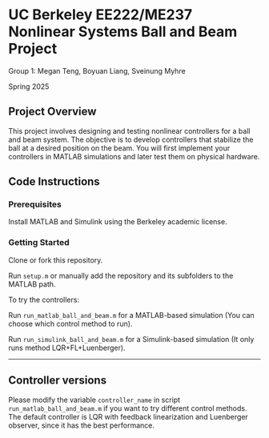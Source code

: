 # UC Berkeley EE222/ME237 Nonlinear Systems Ball and Beam Project

Group 1: Megan Teng, Boyuan Liang, Sveinung Myhre

Spring 2025

## Project Overview

This project involves designing and testing nonlinear controllers for a ball and beam system. The objective is to develop controllers that stabilize the ball at a desired position on the beam. You will first implement your controllers in MATLAB simulations and later test them on physical hardware.

## Code Instructions

### Prerequisites

Install MATLAB and Simulink using the Berkeley academic license.

### Getting Started

Clone or fork this repository.

Run `setup.m` or manually add the repository and its subfolders to the MATLAB path.

To try the controllers:

Run `run_matlab_ball_and_beam.m` for a MATLAB-based simulation (You can choose which control method to run).

Run `run_simulink_ball_and_beam.m` for a Simulink-based simulation (It only runs method LQR+FL+Luenberger).


-----------------------------------------------------------------------------
## Controller versions
Please modify the variable `controller_name` in script `run_matlab_ball_and_beam.m` if you want to try different control methods. The default controller is LQR with feedback linearization and Luenberger observer, since it has the best performance.
